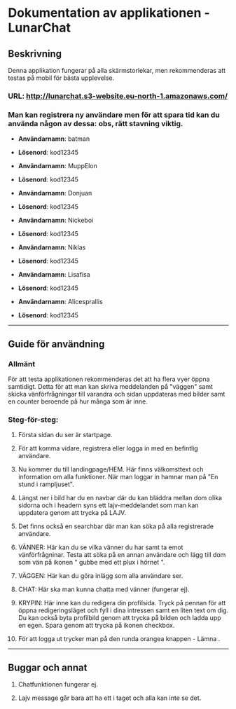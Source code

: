 # Dokumentation av applikationen - LunarChat

## Beskrivning
Denna applikation fungerar på alla skärmstorlekar, men rekommenderas att testas på mobil för bästa upplevelse.

### URL: http://lunarchat.s3-website.eu-north-1.amazonaws.com/


### Man kan registrera ny användare men för att spara tid kan du använda någon av dessa: obs, rätt stavning viktig.
- **Användarnamn**: batman  
- **Lösenord**: kod12345

- **Användarnamn**: MuppElon  
- **Lösenord**: kod12345
  
- **Användarnamn**: Donjuan  
- **Lösenord**: kod12345

- **Användarnamn**: Nickeboi  
- **Lösenord**: kod12345

- **Användarnamn**: Niklas  
- **Lösenord**: kod12345

- **Användarnamn**: Lisafisa 
- **Lösenord**: kod12345

- **Användarnamn**: Alicesprallis  
- **Lösenord**: kod12345

---

## Guide för användning

### Allmänt
För att testa applikationen rekommenderas det att ha flera vyer öppna samtidigt. Detta för att man kan skriva meddelanden på "väggen" samt skicka vänförfrågningar till varandra och sidan uppdateras med bilder samt en counter beroende på hur många som är inne.

### Steg-för-steg:

   1. Första sidan du ser är startpage.
      
   3. För att komma vidare, registrera eller logga in med en befintlig användare.

   4. Nu kommer du till landingpage/HEM. Här finns välkomsttext och information om alla funktioner. När man loggar in hamnar man på "En stund i rampljuset".
      
   5. Längst ner i bild har du en navbar där du kan bläddra mellan dom olika sidorna och i headern syns ett lajv-meddelandet som man kan uppdatera genom att trycka på LAJV.

   6. Det finns också en searchbar där man kan söka på alla registrerade användare.
      
   7. VÄNNER: Här kan du se vilka vänner du har samt ta emot vänförfrågninar. Testa att söka på en annan användare och lägg till dom som vän på ikonen " gubbe med ett plux i hörnet ".

   8. VÄGGEN: Här kan du göra inlägg som alla användare ser.
      
   9. CHAT: Här ska man kunna chatta med vänner (fungerar ej).

   10. KRYPIN: Här inne kan du redigera din profilsida. Tryck på pennan för att öppna redigeringsläget och fyll i dina intressen samt en liten text om dig. Du kan också byta profilbild genom att trycka på bilden och ladda upp en egen. Spara genom att trycka på ikonen checkbox.

   11. För att logga ut trycker man på den runda orangea knappen - Lämna .  


---


## Buggar och annat

1. Chatfunktionen fungerar ej.

2. Lajv message går bara att ha ett i taget och alla kan inte se det.
